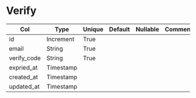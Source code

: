 # Verify

| Col | Type | Unique | Default | Nullable | Comment |
| --- | --- | --- | --- | --- | --- |
| id | Increment | True | | | |
| email | String | True | | | |
| verify_code | String | True | | | |
| expried_at | Timestamp | | | | |
| created_at | Timestamp | | | | |
| updated_at | Timestamp | | | | |
